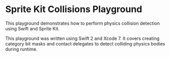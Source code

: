# Sprite Kit Collisions Playground

This playground demonstrates how to perform physics collision detection using
Swift and Sprite Kit.

This playground was written using Swift 2 and Xcode 7. It covers creating
category bit masks and contact delegates to detect colliding physics bodies
during runtime.
